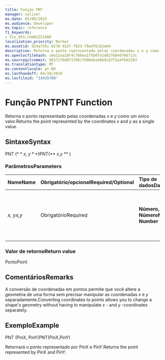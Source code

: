 ```yaml
---
title: Função PNT
manager: soliver
ms.date: 03/09/2015
ms.audience: Developer
ms.topic: reference
f1_keywords:
- Vis_DSS.chm82251480
localization_priority: Normal
ms.assetid: d14a735c-0278-922f-7823-79adf6cb1e64
description: Retorna o ponto representado pelas coordenadas x e y como um único valor.
ms.openlocfilehash: c0a12aa18f4c766ea1f5b0fa1d827804d766713c
ms.sourcegitcommit: 8657170d071f9bcf680aba50b9c07f2a4fb82283
ms.translationtype: MT
ms.contentlocale: pt-BR
ms.lasthandoff: 04/28/2019
ms.locfileid: "33435709"
---
```

# <a name="pnt-function"></a><span data-ttu-id="36ce9-103">Função PNT</span><span class="sxs-lookup"><span data-stu-id="36ce9-103">PNT Function</span></span>

<span data-ttu-id="36ce9-104">Retorna o ponto representado pelas coordenadas _x_ e _y_ como um único valor.</span><span class="sxs-lookup"><span data-stu-id="36ce9-104">Returns the point represented by the coordinates  _x_ and  _y_ as a single value.</span></span> 
  
## <a name="syntax"></a><span data-ttu-id="36ce9-105">Sintaxe</span><span class="sxs-lookup"><span data-stu-id="36ce9-105">Syntax</span></span>

<span data-ttu-id="36ce9-106">PNT (\* \* *x, y* \* \*)</span><span class="sxs-lookup"><span data-stu-id="36ce9-106">PNT(\*\* *x,y* \*\* )</span></span> 
  
### <a name="parameters"></a><span data-ttu-id="36ce9-107">Parâmetros</span><span class="sxs-lookup"><span data-stu-id="36ce9-107">Parameters</span></span>

|<span data-ttu-id="36ce9-108">**Name**</span><span class="sxs-lookup"><span data-stu-id="36ce9-108">**Name**</span></span>|<span data-ttu-id="36ce9-109">**Obrigatório/opcional**</span><span class="sxs-lookup"><span data-stu-id="36ce9-109">**Required/Optional**</span></span>|<span data-ttu-id="36ce9-110">**Tipo de dados**</span><span class="sxs-lookup"><span data-stu-id="36ce9-110">**Data Type**</span></span>|<span data-ttu-id="36ce9-111">**Descrição**</span><span class="sxs-lookup"><span data-stu-id="36ce9-111">**Description**</span></span>|
|:-----|:-----|:-----|:-----|
| <span data-ttu-id="36ce9-112">_x, y_</span><span class="sxs-lookup"><span data-stu-id="36ce9-112">_x,y_</span></span> <br/> |<span data-ttu-id="36ce9-113">Obrigatório</span><span class="sxs-lookup"><span data-stu-id="36ce9-113">Required</span></span>  <br/> |<span data-ttu-id="36ce9-114">**Número, Número**</span><span class="sxs-lookup"><span data-stu-id="36ce9-114">**Number, Number**</span></span> <br/> |<span data-ttu-id="36ce9-115">As coordenadas do ponto do sistema de coordenadas da forma atual.</span><span class="sxs-lookup"><span data-stu-id="36ce9-115">The coordinates of the point in the coordinate system of the current shape.</span></span>  <br/> |
   
### <a name="return-value"></a><span data-ttu-id="36ce9-116">Valor de retorno</span><span class="sxs-lookup"><span data-stu-id="36ce9-116">Return value</span></span>

<span data-ttu-id="36ce9-117">Ponto</span><span class="sxs-lookup"><span data-stu-id="36ce9-117">Point</span></span>
  
## <a name="remarks"></a><span data-ttu-id="36ce9-118">Comentários</span><span class="sxs-lookup"><span data-stu-id="36ce9-118">Remarks</span></span>

<span data-ttu-id="36ce9-119">A conversão de coordenadas em pontos permite que você altere a geometria de uma forma sem precisar manipular as coordenadas *x* e *y* separadamente.</span><span class="sxs-lookup"><span data-stu-id="36ce9-119">Converting coordinates to points allows you to change a shape's geometry without having to manipulate  *x*  - and  *y*  -coordinates separately.</span></span> 
  
## <a name="example"></a><span data-ttu-id="36ce9-120">Exemplo</span><span class="sxs-lookup"><span data-stu-id="36ce9-120">Example</span></span>

<span data-ttu-id="36ce9-121">PNT (PinX, PinY)</span><span class="sxs-lookup"><span data-stu-id="36ce9-121">PNT(PinX,PinY)</span></span> 
  
<span data-ttu-id="36ce9-122">Retornará o ponto representado por PinX e PinY.</span><span class="sxs-lookup"><span data-stu-id="36ce9-122">Returns the point represented by PinX and PinY.</span></span> 
  

